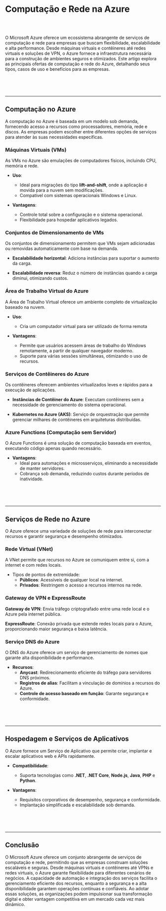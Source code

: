 # **Computação e Rede na Azure**

<br><br>

O Microsoft Azure oferece um ecossistema abrangente de serviços de computação e rede para empresas que buscam flexibilidade, escalabilidade e alta performance. Desde máquinas virtuais e contêineres até redes virtuais e soluções de VPN, o Azure fornece a infraestrutura necessária para a construção de ambientes seguros e otimizados. Este artigo explora as principais ofertas de computação e rede do Azure, detalhando seus tipos, casos de uso e benefícios para as empresas.

<br><br><br>

---

## **Computação no Azure**

A computação no Azure é baseada em um modelo sob demanda, fornecendo acesso a recursos como processadores, memória, rede e discos. As empresas podem escolher entre diferentes opções de serviços para atender às suas necessidades específicas.

### **Máquinas Virtuais (VMs)**

As VMs no Azure são emulações de computadores físicos, incluindo CPU, memória e rede.

- **Uso**:
    - Ideal para migrações do tipo **lift-and-shift**, onde a aplicação é movida para a nuvem sem modificações.
    - Compatível com sistemas operacionais Windows e Linux.

- **Vantagens**:
    - Controle total sobre a configuração e o sistema operacional.
    - Flexibilidade para hospedar aplicativos legados.

### **Conjuntos de Dimensionamento de VMs**

Os conjuntos de dimensionamento permitem que VMs sejam adicionadas ou removidas automaticamente com base na demanda.

- **Escalabilidade horizontal**: Adiciona instâncias para suportar o aumento da carga.

- **Escalabilidade reversa**: Reduz o número de instâncias quando a carga diminui, otimizando custos.

### **Área de Trabalho Virtual do Azure**

A Área de Trabalho Virtual oferece um ambiente completo de virtualização baseado na nuvem.

- **Uso**:
    - Cria um computador virtual para ser utilizado de forma remota

- **Vantagens**:
    - Permite que usuários acessem áreas de trabalho do Windows remotamente, a partir de qualquer navegador moderno.
    - Suporte para várias sessões simultâneas, otimizando o uso de recursos.

### **Serviços de Contêineres do Azure**

Os contêineres oferecem ambientes virtualizados leves e rápidos para a execução de aplicações.

- **Instâncias de Contêiner do Azure**: Executam contêineres sem a necessidade de gerenciamento do sistema operacional.

- **Kubernetes no Azure (AKS)**: Serviço de orquestração que permite gerenciar milhares de contêineres em arquiteturas distribuídas.

### **Azure Functions (Computação sem Servidor)**

O Azure Functions é uma solução de computação baseada em eventos, executando código apenas quando necessário.

- **Vantagens**:
    - Ideal para automações e microsserviços, eliminando a necessidade de manter servidores.
    - Cobrança sob demanda, reduzindo custos durante períodos de inatividade.

<br><br><br>

---

## **Serviços de Rede no Azure**

O Azure oferece uma variedade de soluções de rede para interconectar recursos e garantir segurança e desempenho otimizados.

### **Rede Virtual (VNet)**

A VNet permite que recursos no Azure se comuniquem entre si, com a internet e com redes locais.

- Tipos de pontos de extremidade:
    - **Públicos**: Acessíveis de qualquer local na internet.
    - **Privados**: Restringem o acesso a recursos internos na rede.

### **Gateway de VPN e ExpressRoute**

**Gateway de VPN**: Envia tráfego criptografado entre uma rede local e o Azure pela internet pública.

**ExpressRoute**: Conexão privada que estende redes locais para o Azure, proporcionando maior segurança e baixa latência.

### **Serviço DNS do Azure**

O DNS do Azure oferece um serviço de gerenciamento de nomes que garante alta disponibilidade e performance.

- **Recursos**:
    - **Anycast**: Redirecionamento eficiente do tráfego para servidores DNS próximos.
    - **Registros de alias**: Facilitam a vinculação de domínios a recursos do Azure.
    - **Controle de acesso baseado em função**: Garante segurança e conformidade.

<br><br><br>

---

## **Hospedagem e Serviços de Aplicativos**

O Azure fornece um Serviço de Aplicativo que permite criar, implantar e escalar aplicativos web e APIs rapidamente.

- **Compatibilidade**:
    - Suporta tecnologias como **.NET**, **.NET Core**, **Node.js**, **Java**, **PHP** e **Python**.

- **Vantagens**:
    - Requisitos corporativos de desempenho, segurança e conformidade.
    - Implantação simplificada e escalabilidade sob demanda.

<br><br><br>

---

## **Conclusão**

O Microsoft Azure oferece um conjunto abrangente de serviços de computação e rede, permitindo que as empresas construam soluções escaláveis e seguras. Desde máquinas virtuais e contêineres até VPNs e redes virtuais, o Azure garante flexibilidade para diferentes cenários de negócios. A capacidade de automação e integração dos serviços facilita o gerenciamento eficiente dos recursos, enquanto a segurança e a alta disponibilidade garantem operações contínuas e confiáveis. Ao adotar essas soluções, as organizações podem impulsionar sua transformação digital e obter vantagem competitiva em um mercado cada vez mais dinâmico.